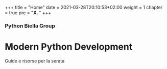+++
title = "Home"
date = 2021-03-28T20:10:53+02:00
weight = 1
chapter = true
pre = "<b>X. </b>"
+++

### Python Biella Group

# Modern Python Development

Guide e risorse per la serata